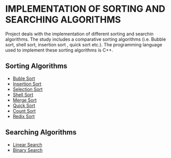 # IMPLEMENTATION OF SORTING AND SEARCHING ALGORITHMS

Project deals with the implementation of different sorting and searchin algorithms.
The study includes a comparative sorting algorithms (i.e. Bubble sort, shell sort, insertion sort , quick sort etc.).
The programming language used to implement these sorting algorithms is C++. 
 
## Sorting Algorithms
* [Buble Sort](https://github.com/Sam9730/sorting-searching-algorithms/blob/main/1bubleSort.cpp)
* [Insertion Sort](https://github.com/Sam9730/sorting-searching-algorithms/blob/main/2Insertionsort.cpp)
* [Selection Sort](https://github.com/Sam9730/sorting-searching-algorithms/blob/main/3selectionSort.cpp)
* [Shell Sort](https://github.com/Sam9730/sorting-searching-algorithms/blob/main/4shellSort.cpp)
* [Merge Sort](https://github.com/Sam9730/sorting-searching-algorithms/blob/main/5mergeSort.cpp)
* [Quick Sort](https://github.com/Sam9730/sorting-searching-algorithms/blob/main/6quickSort.cpp)
* [Count Sort](https://github.com/Sam9730/sorting-searching-algorithms/blob/main/7countSort.cpp)
* [Redix Sort](https://github.com/Sam9730/sorting-searching-algorithms/blob/main/8redixSort.cpp)

## Searching Algorithms
* [Linear Search](https://github.com/Sam9730/sorting-searching-algorithms/blob/main/9linearSearch.cpp)
* [Binary Search](https://github.com/Sam9730/sorting-searching-algorithms/blob/main/10binarySearch.cpp)
